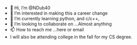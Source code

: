 - 👋 Hi, I’m @NDub40
- 👀 I’m interested in making this a career change
- 🌱 I’m currently learning python, and c/c++, 
- 💞️ I’m looking to collaborate on ...Almost anything
- 📫 How to reach me ...here or email
- I will also be attending  college in the fall for my CS degree.


<!---
Ndub40/Ndub40 is a ✨ special ✨ repository because its `README.md` (this file) appears on your GitHub profile.
You can click the Preview link to take a look at your changes.
--->
